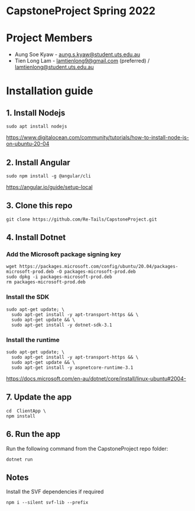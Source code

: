 # CapstoneProject Spring 2022
# Project Members

-   Aung Soe Kyaw   -   aung.s.kyaw@student.uts.edu.au
-   Tien Long Lam   -   lamtienlong9@gmail.com (preferred) / lamtienlong@student.uts.edu.au

# Installation guide

## 1. Install Nodejs
```
sudo apt install nodejs

```
https://www.digitalocean.com/community/tutorials/how-to-install-node-js-on-ubuntu-20-04

## 2. Install Angular
```
sudo npm install -g @angular/cli

```
https://angular.io/guide/setup-local

## 3. Clone this repo
```
git clone https://github.com/Re-Tails/CapstoneProject.git
```

## 4. Install Dotnet

### Add the Microsoft package signing key
```
wget https://packages.microsoft.com/config/ubuntu/20.04/packages-microsoft-prod.deb -O packages-microsoft-prod.deb
sudo dpkg -i packages-microsoft-prod.deb
rm packages-microsoft-prod.deb
```

### Install the SDK
```
sudo apt-get update; \
  sudo apt-get install -y apt-transport-https && \
  sudo apt-get update && \
  sudo apt-get install -y dotnet-sdk-3.1
```

### Install the runtime
```
sudo apt-get update; \
  sudo apt-get install -y apt-transport-https && \
  sudo apt-get update && \
  sudo apt-get install -y aspnetcore-runtime-3.1
```
https://docs.microsoft.com/en-au/dotnet/core/install/linux-ubuntu#2004-

## 7. Update the app
```
cd  ClientApp \
npm install
```
## 6. Run the app
Run the following command from the CapstoneProject repo folder:
```
dotnet run
```

## Notes

Install the SVF dependencies if required
```
npm i --silent svf-lib --prefix
```
